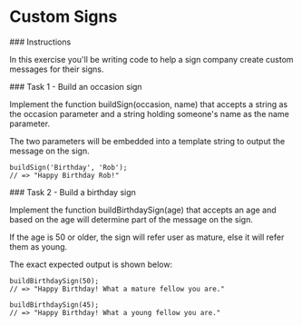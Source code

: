 # Custom Signs

### Instructions

In this exercise you'll be writing code to help a sign company create custom messages for their signs.

### Task 1 - Build an occasion sign

Implement the function buildSign(occasion, name) that accepts a string as the occasion parameter and a string holding someone's name as the name parameter.

The two parameters will be embedded into a template string to output the message on the sign.

```
buildSign('Birthday', 'Rob');
// => "Happy Birthday Rob!"
```

### Task 2 - Build a birthday sign

Implement the function buildBirthdaySign(age) that accepts an age and based on the age will determine part of the message on the sign.

If the age is 50 or older, the sign will refer user as mature, else it will refer them as young.

The exact expected output is shown below:

```
buildBirthdaySign(50);
// => "Happy Birthday! What a mature fellow you are."

buildBirthdaySign(45);
// => "Happy Birthday! What a young fellow you are."
```
